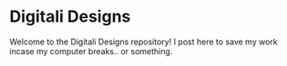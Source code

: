 # Digitali Designs


Welcome to the Digitali Designs repository!
I post here to save my work incase my computer breaks.. or something.
